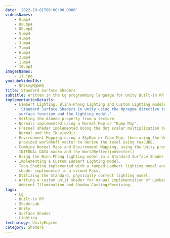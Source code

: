 ```yaml
---
date: '2022-10-01T00:00:00.0000'
videosNames:
    - 9.mp4
    - 8a.mp4
    - 8b.mp4
    - 5.mp4
    - 4.mp4
    - 3.mp4
    - 7.mp4
    - 6.mp4
    - 2.mp4
    - 1.mp4
    - 10.mp4
imagesNames:
    - 11.jpg
youtubeVideoIds:
    - QF2svyMgkRQ
title: Standard Surface Shaders
subtitle: Written in the Cg programming language for Unity Built-In RP
implementationDetails:
    - Lambert Lighting, Blinn-Phong Lighting and Custom Lighting models.
    - 'Standard Surface Shaders in Unity using the #pragma directive to define the
      surface function and the lighting model.'
    - Setting the Albedo property from a texture.
    - Normals implemented using a Normal Map or "Bump Map".
    - Fresnel shader implemented doing the dot scalar multiplication between the
      Normal and the IN.viewDir.
    - Environment Mapping using a SkyBox or Cube Map, then using the Unity
      provided worldRefl vector to derive the texel using texCUBE.
    - Combine Normal Maps and Environment Mapping, using the Unity provided
      INTERNAL_DATA macro and the WorldReflectionVector()
    - Using the Binn-Phong lighting model in a Standard Surface Shader.
    - Implementing a Custom Lambert Lighting model.
    - Toon Shading implemented with a ramped Lambert lighting model and an Outline
      shader implemented in a second Pass.
    - Utilizing the Standard, physically correct lighting model.
    - Writing a custom unlit shader for manual implementation of Lambert Lighting,
      Ambient Illumination and Shadow Casting/Receiving.
tags:
    - Cg
    - Built-in RP
    - ShaderLab
    - Unity
    - Surface Shader
    - Lighting
technology: UnityEngine
category: Shaders
---
```

